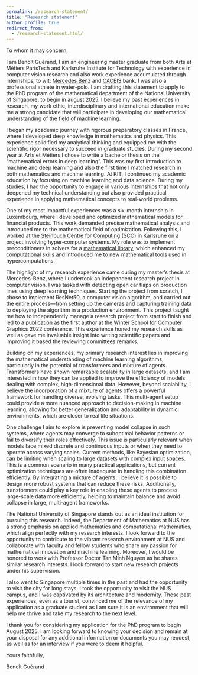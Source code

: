 ```yaml
---
permalink: /research-statement/
title: "Research statement"
author_profile: true
redirect_from: 
  - /research-statement.html/
---
```

To whom it may concern,

I am Benoît Guérand, I am an engineering master graduate from both Arts et Métiers ParisTech and Karlsruhe Institute for Technology with experience in computer vision research and also work experience accumulated through internships, to wit: [Mercedes Benz](https://www.mercedes-benz-tech-motion.com) and [CACEIS](https://www.caceis.com/fr/) bank. I was also a professional athlete in water-polo. I am drafting this statement to apply to the PhD program of the mathematical department of the National University of Singapore, to begin in august 2025. I believe my past experiences in research, my work ethic, interdisciplinary and international education make me a strong candidate that will participate in developing our mathematical understanding of the field of machine learning.

I began my academic journey with rigorous preparatory classes in France, where I developed deep knowledge in mathematics and physics. This experience solidified my analytical thinking and equipped me with the scientific rigor necessary to succeed in graduate studies. During my second year at Arts et Métiers I chose to write a bachelor thesis on the “mathematical errors in deep learning”. This was my first introduction to machine and deep learning and also the first time I matched research in both mathematics and machine learning. At KIT, I continued my academic education by focusing on machine learning and data science. During my studies, I had the opportunity to engage in various internships that not only deepened my technical understanding but also provided practical experience in applying mathematical concepts to real-world problems.

One of my most impactful experiences was a six-month internship in Luxembourg, where I developed and optimized mathematical models for financial products. This work demanded precise mathematical analysis and introduced me to the mathematical field of optimization. Following this, I worked at the [Steinbuch Centre for Computing (SCC)](https://www.scc.kit.edu) in Karlsruhe on a project involving hyper-computer systems. My role was to implement preconditioners in solvers for a [mathematical library](https://www.scc.kit.edu/en/aboutus/13077.php), which enhanced my computational skills and introduced me to new mathematical tools used in hypercomputations.

The highlight of my research experience came during my master’s thesis at Mercedes-Benz, where I undertook an independent research project in computer vision. I was tasked with detecting open car flaps on production lines using deep learning techniques. Starting the project from scratch, I chose to implement ResNet50, a computer vision algorithm, and carried out the entire process—from setting up the cameras and capturing training data to deploying the algorithm in a production environment. This project taught me how to independently manage a research project from start to finish and led to a [publication](http://wscg.zcu.cz/WSCG2022/full/C03-full.pdf) as the first author at the Winter School for Computer Graphics 2022 conference. This experience honed my research skills as well as gave me invaluable insight into writing scientific papers and improving it based the reviewing committees remarks.

Building on my experiences, my primary research interest lies in improving the mathematical understanding of machine learning algorithms, particularly in the potential of transformers and mixture of agents. Transformers have shown remarkable scalability in large datasets, and I am interested in how they can be applied to improve the efficiency of models dealing with complex, high-dimensional data. However, beyond scalability, I believe the incorporation of a mixture of agents offers a powerful framework for handling diverse, evolving tasks. This multi-agent setup could provide a more nuanced approach to decision-making in machine learning, allowing for better generalization and adaptability in dynamic environments, which are closer to real life situations.

One challenge I aim to explore is preventing model collapse in such systems, where agents may converge to suboptimal behavior patterns or fail to diversify their roles effectively. This issue is particularly relevant when models face mixed discrete and continuous inputs or when they need to operate across varying scales. Current methods, like Bayesian optimization, can be limiting when scaling to large datasets with complex input spaces. This is a common scenario in many practical applications, but current optimization techniques are often inadequate in handling this combination efficiently. By integrating a mixture of agents, I believe it is possible to design more robust systems that can reduce these risks. Additionally, transformers could play a key role in enabling these agents to process large-scale data more efficiently, helping to maintain balance and avoid collapse in large, multi-agent frameworks.

The National University of Singapore stands out as an ideal institution for pursuing this research. Indeed, the Department of Mathematics at NUS has a strong emphasis on applied mathematics and computational mathematics, which align perfectly with my research interests. I look forward to the opportunity to contribute to the vibrant research environment at NUS and collaborate with faculty and fellow students who share my passion for mathematical innovation and machine learning. Moreover, I would be honored to work with Professor Doctor Tan Minh Nguyen as he shares similar research interests. I look forward to start new research projects under his supervision.

I also went to Singapore multiple times in the past and had the opportunity to visit the city for long stays. I took the opportunity to visit the NUS campus, and I was captivated by its architecture and modernity. These past experiences, even as a tourist, convinced me of the relevance of my application as a graduate student as I am sure it is an environment that will help me thrive and take my research to the next level.

I thank you for considering my application for the PhD program to begin August 2025. I am looking forward to knowing your decision and remain at your disposal for any additional information or documents you may request, as well as for an interview if you were to deem it helpful.

Yours faithfully,

Benoît Guérand
